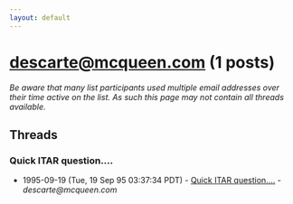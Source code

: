 ```yaml
---
layout: default
---
```


# descarte@mcqueen.com (1 posts)

_Be aware that many list participants used multiple email addresses over their time active on the list. As such this page may not contain all threads available._

## Threads

### Quick ITAR question....
+ 1995-09-19 (Tue, 19 Sep 95 03:37:34 PDT) - [Quick ITAR question....](/archive/1995/09/841d245e74c421c1357813064f095691346e4b7efd7439f194d7bba0a6f9f13f) - _descarte@mcqueen.com_

